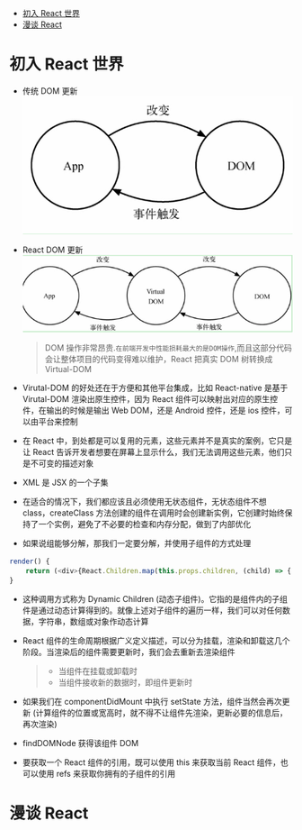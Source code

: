 - [初入 React 世界](#%E5%88%9D%E5%85%A5-react-%E4%B8%96%E7%95%8C)
- [漫谈 React](#%E6%BC%AB%E8%B0%88-react)

# 初入 React 世界

- 传统 DOM 更新
  ![](img/传统DOM.jpg)
- React DOM 更新
  ![](img/REACT-DOM.jpg)

  > DOM 操作非常昂贵.`在前端开发中性能损耗最大的是DOM操作`,而且这部分代码会让整体项目的代码变得难以维护，React 把真实 DOM 树转换成 Virtual-DOM

- Virutal-DOM 的好处还在于方便和其他平台集成，比如 React-native 是基于 Virutal-DOM 渲染出原生控件，因为 React 组件可以映射出对应的原生控件，在输出的时候是输出 Web DOM，还是 Android 控件，还是 ios 控件，可以由平台来控制

- 在 React 中，到处都是可以复用的元素，这些元素并不是真实的案例，它只是让 React 告诉开发者想要在屏幕上显示什么，我们无法调用这些元素，他们只是不可变的描述对象

- XML 是 JSX 的一个子集

- 在适合的情况下，我们都应该且必须使用无状态组件，无状态组件不想 class，createClass 方法创建的组件在调用时会创建新实例，它创建时始终保持了一个实例，避免了不必要的检查和内存分配，做到了内部优化

- 如果说组能够分解，那我们一定要分解，并使用子组件的方式处理

```javascript
render() {
    return (<div>{React.Children.map(this.props.children, (child) => { ... })</div>})
}
```

- 这种调用方式称为 Dynamic Children (动态子组件)。它指的是组件内的子组件是通过动态计算得到的。就像上述对子组件的遍历一样，我们可以对任何数据，字符串，数组或对象作动态计算

- React 组件的生命周期根据广义定义描述，可以分为挂载，渲染和卸载这几个阶段。当渲染后的组件需要更新时，我们会去重新去渲染组件

  > - 当组件在挂载或卸载时
  > - 当组件接收新的数据时，即组件更新时

- 如果我们在 componentDidMount 中执行 setState 方法，组件当然会再次更新 (计算组件的位置或宽高时，就不得不让组件先渲染，更新必要的信息后，再次渲染)

- findDOMNode 获得该组件 DOM

- 要获取一个 React 组件的引用，既可以使用 this 来获取当前 React 组件，也可以使用 refs 来获取你拥有的子组件的引用

# 漫谈 React
